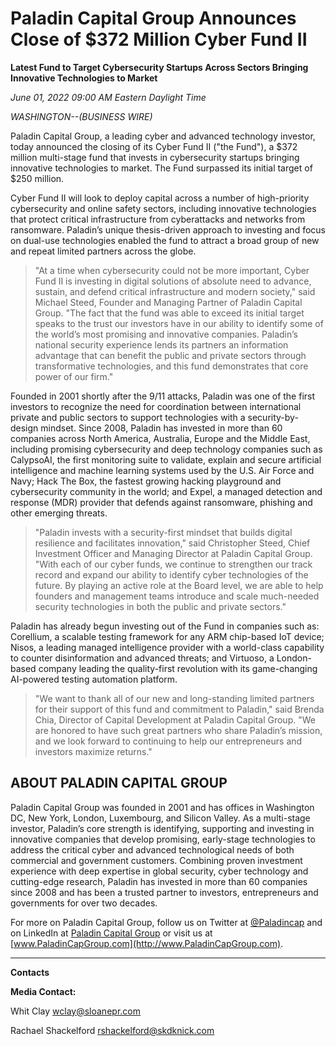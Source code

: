 # Paladin Capital Group Announces Close of $372 Million Cyber Fund II

**Latest Fund to Target Cybersecurity Startups Across Sectors Bringing Innovative Technologies to Market**

*June 01, 2022 09:00 AM Eastern Daylight Time*

*WASHINGTON--(BUSINESS WIRE)*

Paladin Capital Group, a leading cyber and advanced technology investor, today announced the closing of its Cyber Fund II ("the Fund"), a $372 million multi-stage fund that invests in cybersecurity startups bringing innovative technologies to market. The Fund surpassed its initial target of $250 million.

Cyber Fund II will look to deploy capital across a number of high-priority cybersecurity and online safety sectors, including innovative technologies that protect critical infrastructure from cyberattacks and networks from ransomware. Paladin’s unique thesis-driven approach to investing and focus on dual-use technologies enabled the fund to attract a broad group of new and repeat limited partners across the globe.

> "At a time when cybersecurity could not be more important, Cyber Fund II is investing in digital solutions of absolute need to advance, sustain, and defend critical infrastructure and modern society," said Michael Steed, Founder and Managing Partner of Paladin Capital Group. "The fact that the fund was able to exceed its initial target speaks to the trust our investors have in our ability to identify some of the world’s most promising and innovative companies. Paladin’s national security experience lends its partners an information advantage that can benefit the public and private sectors through transformative technologies, and this fund demonstrates that core power of our firm."

Founded in 2001 shortly after the 9/11 attacks, Paladin was one of the first investors to recognize the need for coordination between international private and public sectors to support technologies with a security-by-design mindset. Since 2008, Paladin has invested in more than 60 companies across North America, Australia, Europe and the Middle East, including promising cybersecurity and deep technology companies such as CalypsoAI, the first monitoring suite to validate, explain and secure artificial intelligence and machine learning systems used by the U.S. Air Force and Navy; Hack The Box, the fastest growing hacking playground and cybersecurity community in the world; and Expel, a managed detection and response (MDR) provider that defends against ransomware, phishing and other emerging threats.

> "Paladin invests with a security-first mindset that builds digital resilience and facilitates innovation," said Christopher Steed, Chief Investment Officer and Managing Director at Paladin Capital Group. "With each of our cyber funds, we continue to strengthen our track record and expand our ability to identify cyber technologies of the future. By playing an active role at the Board level, we are able to help founders and management teams introduce and scale much-needed security technologies in both the public and private sectors."

Paladin has already begun investing out of the Fund in companies such as: Corellium, a scalable testing framework for any ARM chip-based IoT device; Nisos, a leading managed intelligence provider with a world-class capability to counter disinformation and advanced threats; and Virtuoso, a London-based company leading the quality-first revolution with its game-changing AI-powered testing automation platform.

> "We want to thank all of our new and long-standing limited partners for their support of this fund and commitment to Paladin," said Brenda Chia, Director of Capital Development at Paladin Capital Group. "We are honored to have such great partners who share Paladin’s mission, and we look forward to continuing to help our entrepreneurs and investors maximize returns."

## ABOUT PALADIN CAPITAL GROUP

Paladin Capital Group was founded in 2001 and has offices in Washington DC, New York, London, Luxembourg, and Silicon Valley. As a multi-stage investor, Paladin’s core strength is identifying, supporting and investing in innovative companies that develop promising, early-stage technologies to address the critical cyber and advanced technological needs of both commercial and government customers. Combining proven investment experience with deep expertise in global security, cyber technology and cutting-edge research, Paladin has invested in more than 60 companies since 2008 and has been a trusted partner to investors, entrepreneurs and governments for over two decades.

For more on Paladin Capital Group, follow us on Twitter at [@Paladincap](https://twitter.com/Paladincap) and on LinkedIn at [Paladin Capital Group](https://www.linkedin.com/company/paladin-capital-group) or visit us at [www.PaladinCapGroup.com](http://www.PaladinCapGroup.com).

---

**Contacts**

**Media Contact:**

Whit Clay
[wclay@sloanepr.com](mailto:wclay@sloanepr.com)

Rachael Shackelford
[rshackelford@skdknick.com](mailto:rshackelford@skdknick.com)
